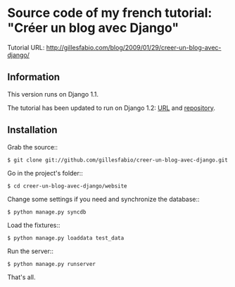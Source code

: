 Source code of my french tutorial: "Créer un blog avec Django"
==============================================================

Tutorial URL: <http://gillesfabio.com/blog/2009/01/29/creer-un-blog-avec-django/>

Information
-----------

This version runs on Django 1.1.

The tutorial has been updated to run on Django 1.2: [URL][1] and [repository][2].

[1]: http://gillesfabio.com/blog/2010/07/22/creer-un-blog-avec-django-1-2/
[2]: http://github.com/gillesfabio/creer-un-blog-avec-django-1.2

Installation
------------

Grab the source::

    $ git clone git://github.com/gillesfabio/creer-un-blog-avec-django.git

Go in the project's folder::

    $ cd creer-un-blog-avec-django/website

Change some settings if you need and synchronize the database::

    $ python manage.py syncdb

Load the fixtures::

    $ python manage.py loaddata test_data
    
Run the server::

    $ python manage.py runserver
    
That's all.
